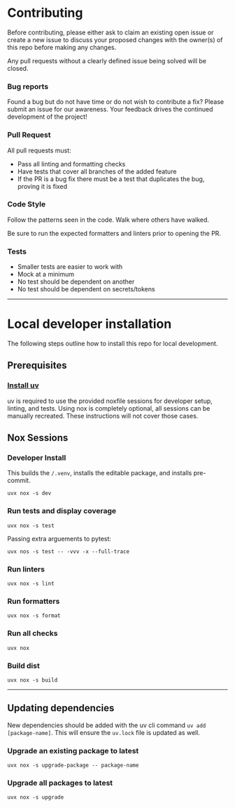 # Contributing

Before contributing, please either ask to claim an existing open issue or create
a new issue to discuss your proposed changes with the owner(s) of this repo
before making any changes.

Any pull requests without a clearly defined issue being solved will be closed.

### Bug reports

Found a bug but do not have time or do not wish to contribute a fix? Please
submit an issue for our awareness. Your feedback drives the continued
development of the project!

### Pull Request

All pull requests must:

- Pass all linting and formatting checks
- Have tests that cover all branches of the added feature
- If the PR is a bug fix there must be a test that duplicates the bug, proving
  it is fixed

### Code Style

Follow the patterns seen in the code. Walk where others have walked.

Be sure to run the expected formatters and linters prior to opening the PR.

### Tests

  - Smaller tests are easier to work with
  - Mock at a minimum
  - No test should be dependent on another
  - No test should be dependent on secrets/tokens

---

# Local developer installation

The following steps outline how to install this repo for local development.

## Prerequisites

### [Install uv](https://docs.astral.sh/uv/getting-started/installation/)

uv is required to use the provided noxfile sessions for developer setup,
linting, and tests. Using nox is completely optional, all sessions can be
manually recreated. These instructions will not cover those cases.

## Nox Sessions

### Developer Install

This builds the `/.venv`, installs the editable package, and installs
pre-commit.

```console
uvx nox -s dev
```

### Run tests and display coverage

```console
uvx nox -s test
```

Passing extra arguements to pytest:

```console
uvx nos -s test -- -vvv -x --full-trace
```

### Run linters

```console
uvx nox -s lint
```

### Run formatters

```console
uvx nox -s format
```

### Run all checks

```console
uvx nox
```

### Build dist

```console
uvx nox -s build
```

---

## Updating dependencies

New dependencies should be added with the uv cli command `uv add
[package-name]`. This will ensure the `uv.lock` file is updated as well.

### Upgrade an existing package to latest

```console
uvx nox -s upgrade-package -- package-name
```

### Upgrade all packages to latest

```console
uvx nox -s upgrade
```
